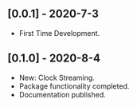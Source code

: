 ## [0.0.1] - 2020-7-3

* First Time Development.

## [0.1.0] - 2020-8-4

* New: Clock Streaming.
* Package functionality completed.
* Documentation published.


